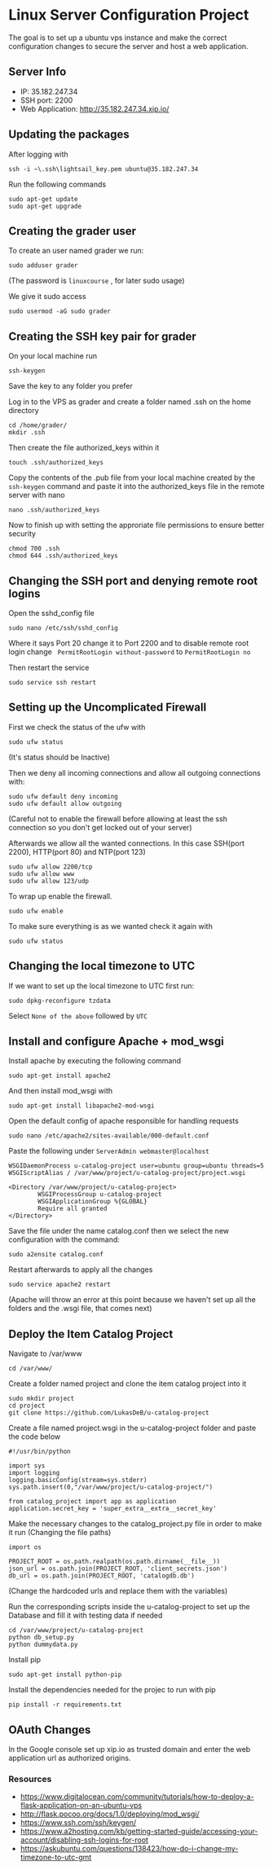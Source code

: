 # Linux Server Configuration Project

The goal is to set up a ubuntu vps instance and make the correct configuration changes to secure the server and
host a web application.

## Server Info
- IP: 35.182.247.34
- SSH port: 2200
- Web Application: http://35.182.247.34.xip.io/

## Updating the packages

After logging with
````
ssh -i ~\.ssh\lightsail_key.pem ubuntu@35.182.247.34
````
Run the following commands
```
sudo apt-get update
sudo apt-get upgrade
```

## Creating the grader user

To create an user named grader we run:
```
sudo adduser grader
```
(The password is ```linuxcourse``` , for later sudo usage)

We give it sudo access
```
sudo usermod -aG sudo grader
```
## Creating the SSH key pair for grader

On your local machine run
```
ssh-keygen
```
Save the key to any folder you prefer

Log in to the VPS as grader and create a folder named .ssh on the home directory
```
cd /home/grader/
mkdir .ssh
```
Then create the file authorized_keys within it
```
touch .ssh/authorized_keys
```
Copy the contents of the .pub file from your local machine created by the ```ssh-keygen``` command and paste it into the authorized_keys file in the remote server with nano
```
nano .ssh/authorized_keys
```
Now to finish up with setting the approriate file permissions to ensure better security
```
chmod 700 .ssh
chmod 644 .ssh/authorized_keys
```

## Changing the SSH port and denying remote root logins

Open the sshd_config file
```
sudo nano /etc/ssh/sshd_config
```
Where it says Port 20 change it to Port 2200 and to disable remote root login change ``` PermitRootLogin without-password``` to ```PermitRootLogin no```

Then restart the service
```
sudo service ssh restart
```

## Setting up the Uncomplicated Firewall

First we check the status of the ufw with
```
sudo ufw status
```
(It's status should be Inactive)

Then we deny all incoming connections and allow all outgoing connections with:
```
sudo ufw default deny incoming
sudo ufw default allow outgoing
```
(Careful not to enable the firewall before allowing at least the ssh connection so you don't get locked out of your server)

Afterwards we allow all the wanted connections. In this case SSH(port 2200), HTTP(port 80) and NTP(port 123)
```
sudo ufw allow 2200/tcp
sudo ufw allow www
sudo ufw allow 123/udp
```
To wrap up enable the firewall.
```
sudo ufw enable
```
To make sure everything is as we wanted check it again with
```
sudo ufw status
```
## Changing the local timezone to UTC

If we want to set up the local timezone to UTC first run:
```
sudo dpkg-reconfigure tzdata
```
Select ```None of the above``` followed by ```UTC```

## Install and configure Apache + mod_wsgi 

Install apache by executing the following command
```
sudo apt-get install apache2
```
And then install mod_wsgi with
```
sudo apt-get install libapache2-mod-wsgi
```
Open the default config of apache responsible for handling requests
```
sudo nano /etc/apache2/sites-available/000-default.conf
```
Paste the following under ```ServerAdmin webmaster@localhost```

```
WSGIDaemonProcess u-catalog-project user=ubuntu group=ubuntu threads=5
WSGIScriptAlias / /var/www/project/u-catalog-project/project.wsgi

<Directory /var/www/project/u-catalog-project>
        WSGIProcessGroup u-catalog-project
        WSGIApplicationGroup %{GLOBAL}
        Require all granted
</Directory>
```
Save the file under the name catalog.conf then we select the new configuration with the command:
```
sudo a2ensite catalog.conf
```
Restart afterwards to apply all the changes
```
sudo service apache2 restart
```

(Apache will throw an error at this point because we haven't set up all the folders and the .wsgi file, that comes next)

## Deploy the Item Catalog Project

Navigate to /var/www
```
cd /var/www/
```
Create a folder named project and clone the item catalog project into it
```
sudo mkdir project
cd project
git clone https://github.com/LukasDeB/u-catalog-project
```
Create a file named project.wsgi in the u-catalog-project folder and paste the code below
```
#!/usr/bin/python

import sys
import logging
logging.basicConfig(stream=sys.stderr)
sys.path.insert(0,"/var/www/project/u-catalog-project/")

from catalog_project import app as application
application.secret_key = 'super_extra__extra__secret_key'

```
Make the necessary changes to the catalog_project.py file in order to make it run (Changing the file paths)

```
import os

PROJECT_ROOT = os.path.realpath(os.path.dirname(__file__))
json_url = os.path.join(PROJECT_ROOT, 'client_secrets.json')
db_url = os.path.join(PROJECT_ROOT, 'catalogdb.db')
```
(Change the hardcoded urls and replace them with the variables)

Run the corresponding scripts inside the u-catalog-project to set up the Database and fill it with testing data if needed
```
cd /var/www/project/u-catalog-project
python db_setup.py
python dummydata.py
```
Install pip
```
sudo apt-get install python-pip
```
Install the dependencies needed for the projec to run with pip
```
pip install -r requirements.txt
```
## OAuth Changes

In the Google console set up xip.io as trusted domain and enter the web application url as authorized origins.

### Resources

- https://www.digitalocean.com/community/tutorials/how-to-deploy-a-flask-application-on-an-ubuntu-vps
- http://flask.pocoo.org/docs/1.0/deploying/mod_wsgi/
- https://www.ssh.com/ssh/keygen/
- https://www.a2hosting.com/kb/getting-started-guide/accessing-your-account/disabling-ssh-logins-for-root
- https://askubuntu.com/questions/138423/how-do-i-change-my-timezone-to-utc-gmt
